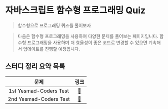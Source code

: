 # 자바스크립트 함수형 프로그래밍 Quiz

> 함수형으로 프로그래밍 퀴즈를 풀어보자

> 다음은 함수형 프로그래밍을 사용하여 다양한 문제를 풀어보는 페이지입니다.
> 함수형 프로그래밍을 사용하며 더 효율성이 좋은 코드로 변경할 수 있으면 계속해서 업데이트를 진행할 예정입니다.


## 스터디 정리 요약 목록

|           문제           |                     링크                      |
| :---------------------: | :-----------------------------------------: |
|  1st Yesmad-Coders Test | [:link:](1st-yesmadcoders-test/README.md) |
|  2nd Yesmad-Coders Test | [:link:](2nd-yesmadcoders-test/README.md) |

